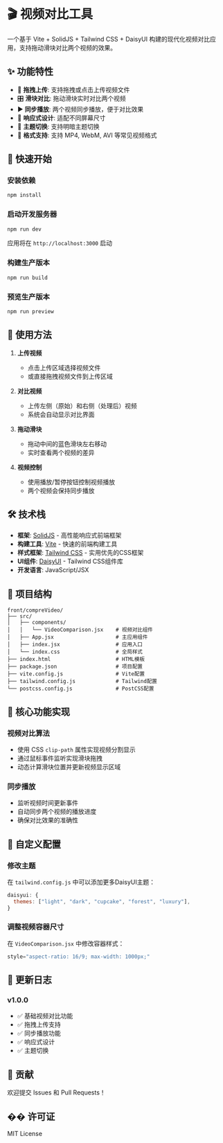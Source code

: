 # 🎬 视频对比工具

一个基于 Vite + SolidJS + Tailwind CSS + DaisyUI 构建的现代化视频对比应用，支持拖动滑块对比两个视频的效果。

## ✨ 功能特性

- 📁 **拖拽上传**: 支持拖拽或点击上传视频文件
- 🎛️ **滑块对比**: 拖动滑块实时对比两个视频
- ▶️ **同步播放**: 两个视频同步播放，便于对比效果
- 🎨 **响应式设计**: 适配不同屏幕尺寸
- 🌙 **主题切换**: 支持明暗主题切换
- 🎯 **格式支持**: 支持 MP4, WebM, AVI 等常见视频格式

## 🚀 快速开始

### 安装依赖

```bash
npm install
```

### 启动开发服务器

```bash
npm run dev
```

应用将在 `http://localhost:3000` 启动

### 构建生产版本

```bash
npm run build
```

### 预览生产版本

```bash
npm run preview
```

## 🎯 使用方法

1. **上传视频**
   - 点击上传区域选择视频文件
   - 或直接拖拽视频文件到上传区域

2. **对比视频**
   - 上传左侧（原始）和右侧（处理后）视频
   - 系统会自动显示对比界面

3. **拖动滑块**
   - 拖动中间的蓝色滑块左右移动
   - 实时查看两个视频的差异

4. **视频控制**
   - 使用播放/暂停按钮控制视频播放
   - 两个视频会保持同步播放

## 🛠️ 技术栈

- **框架**: [SolidJS](https://www.solidjs.com/) - 高性能响应式前端框架
- **构建工具**: [Vite](https://vitejs.dev/) - 快速的前端构建工具
- **样式框架**: [Tailwind CSS](https://tailwindcss.com/) - 实用优先的CSS框架
- **UI组件**: [DaisyUI](https://daisyui.com/) - Tailwind CSS组件库
- **开发语言**: JavaScript/JSX

## 📁 项目结构

```
front/compreVideo/
├── src/
│   ├── components/
│   │   └── VideoComparison.jsx    # 视频对比组件
│   ├── App.jsx                    # 主应用组件
│   ├── index.jsx                  # 应用入口
│   └── index.css                  # 全局样式
├── index.html                     # HTML模板
├── package.json                   # 项目配置
├── vite.config.js                 # Vite配置
├── tailwind.config.js             # Tailwind配置
└── postcss.config.js              # PostCSS配置
```

## 🎨 核心功能实现

### 视频对比算法
- 使用 CSS `clip-path` 属性实现视频分割显示
- 通过鼠标事件监听实现滑块拖拽
- 动态计算滑块位置并更新视频显示区域

### 同步播放
- 监听视频时间更新事件
- 自动同步两个视频的播放进度
- 确保对比效果的准确性

## 🔧 自定义配置

### 修改主题
在 `tailwind.config.js` 中可以添加更多DaisyUI主题：

```javascript
daisyui: {
  themes: ["light", "dark", "cupcake", "forest", "luxury"],
}
```

### 调整视频容器尺寸
在 `VideoComparison.jsx` 中修改容器样式：

```javascript
style="aspect-ratio: 16/9; max-width: 1000px;"
```

## 📝 更新日志

### v1.0.0
- ✅ 基础视频对比功能
- ✅ 拖拽上传支持
- ✅ 同步播放功能
- ✅ 响应式设计
- ✅ 主题切换

## 🤝 贡献

欢迎提交 Issues 和 Pull Requests！

## �� 许可证

MIT License 
